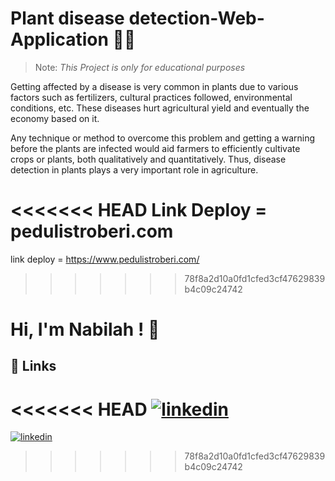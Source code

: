 # Plant disease detection-Web-Application 🧑‍🌾

> Note: _This Project is only for educational purposes_

Getting affected by a disease is very common in plants due to various factors such as fertilizers, cultural practices followed, environmental conditions, etc. These diseases hurt agricultural yield and eventually the economy based on it.

Any technique or method to overcome this problem and getting a warning before the plants are infected would aid farmers to efficiently cultivate crops or plants, both qualitatively and quantitatively. Thus, disease detection in plants plays a very important role in agriculture.

<<<<<<< HEAD
Link Deploy = pedulistroberi.com
=======
link deploy = https://www.pedulistroberi.com/

> > > > > > > 78f8a2d10a0fd1cfed3cf47629839b4c09c24742

# Hi, I'm Nabilah ! 👋

## 🔗 Links

<<<<<<< HEAD
[![linkedin](https://img.shields.io/badge/linkedin-0A66C2?style=for-the-badge&logo=linkedin&logoColor=white)](https://www.linkedin.com/in/abilanr)
=======
[![linkedin](https://img.shields.io/badge/linkedin-0A66C2?style=for-the-badge&logo=linkedin&logoColor=white)](https://www.linkedin.com/in/abilanr/)

> > > > > > > 78f8a2d10a0fd1cfed3cf47629839b4c09c24742
